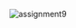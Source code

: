 ![assignment9](https://cloud.githubusercontent.com/assets/22602022/22575663/08234a0e-e9af-11e6-8013-bec6b9f556ca.png)
